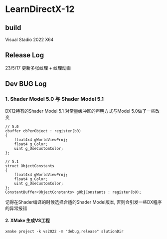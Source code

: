 # LearnDirectX-12

## build 

Visual Stadio 2022 X64

## Release Log

23/5/17 更新多张纹理 + 纹理动画



## Dev BUG Log

### 1. Shader Model 5.0 与 Shader Model 5.1

DX12特有的Shader Model 5.1 对常量缓冲区的声明方式与Model 5.0做了一些改变

```
// 5.0
cbuffer cbPerObject : register(b0)
{
	float4x4 gWorldViewProj;
	float4 g_Color;
	uint g_UseCustomColor;
};

// 5.1
struct ObjectConstants					
{
	float4x4 gWorldViewProj;
	float4 g_Color;
	uint g_UseCustomColor;
};
ConstantBuffer<ObjectConstants> gObjConstants : register(b0);
```

记得在Shader编译的时候选择合适的Shader Model版本, 否则会引发一些DX程序的异常报错


#### 2. XMake 生成VS工程
``` shell
xmake project -k vs2022 -m "debug,release" slutionDir
```



